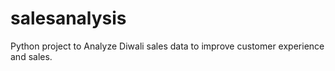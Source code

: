 # salesanalysis
Python project to Analyze Diwali sales data to improve customer experience and sales.
